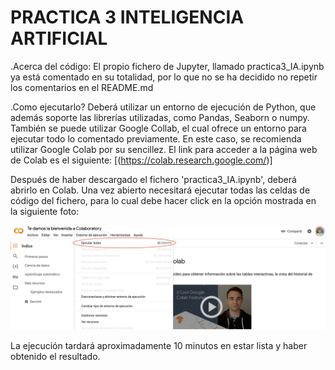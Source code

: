# PRACTICA 3 INTELIGENCIA ARTIFICIAL

.Acerca del código:
El propio fichero de Jupyter, llamado practica3_IA.ipynb ya está comentado en su totalidad, por lo que no se ha decidido no repetir los comentarios en el README.md

.Como ejecutarlo?
Deberá utilizar un entorno de ejecución de Python, que además soporte las librerías utilizadas, como Pandas, Seaborn o numpy. También se puede utilizar Google Collab, el cual ofrece un entorno para ejecutar todo lo comentado previamente. En este caso, se recomienda utilizar Google Colab por su sencillez. 
El link para acceder a la página web de Colab es el siguiente: [(https://colab.research.google.com/)]

Después de haber descargado el fichero 'practica3_IA.ipynb', deberá abrirlo en Colab.
Una vez abierto necesitará ejecutar todas las celdas de código del fichero, para lo cual debe hacer click en la opción mostrada en la siguiente foto:

![Foto ejecución de celdas](https://github.com/victorinho09/practica3_IA/raw/main/foto_practica_ia.png)

La ejecución tardará aproximadamente 10 minutos en estar lista y haber obtenido el resultado.

